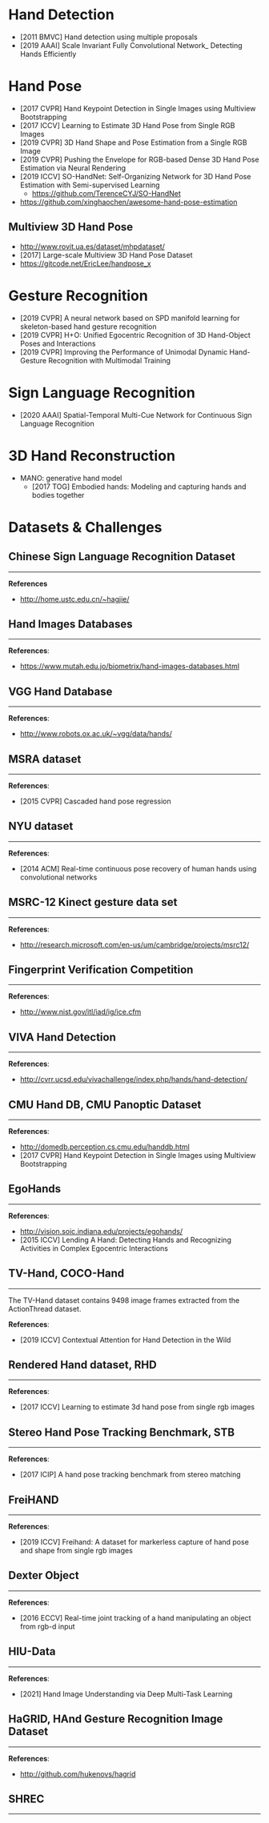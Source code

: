 # Hand Detection
- [2011 BMVC] Hand detection using multiple proposals  
- [2019 AAAI] Scale Invariant Fully Convolutional Network_ Detecting Hands Efficiently


# Hand Pose
- [2017 CVPR] Hand Keypoint Detection in Single Images using Multiview Bootstrapping
- [2017 ICCV] Learning to Estimate 3D Hand Pose from Single RGB Images
- [2019 CVPR] 3D Hand Shape and Pose Estimation from a Single RGB Image
- [2019 CVPR] Pushing the Envelope for RGB-based Dense 3D Hand Pose Estimation via Neural Rendering
- [2019 ICCV] SO-HandNet: Self-Organizing Network for 3D Hand Pose Estimation with Semi-supervised Learning
    - https://github.com/TerenceCYJ/SO-HandNet
- https://github.com/xinghaochen/awesome-hand-pose-estimation


## Multiview 3D Hand Pose
- http://www.rovit.ua.es/dataset/mhpdataset/
- [2017] Large-scale Multiview 3D Hand Pose Dataset
- https://gitcode.net/EricLee/handpose_x


# Gesture Recognition
- [2019 CVPR] A neural network based on SPD manifold learning for skeleton-based hand gesture recognition
- [2019 CVPR] H+O: Unified Egocentric Recognition of 3D Hand-Object Poses and Interactions
- [2019 CVPR] Improving the Performance of Unimodal Dynamic Hand-Gesture Recognition with Multimodal Training


# Sign Language Recognition
- [2020 AAAI] Spatial-Temporal Multi-Cue Network for Continuous Sign Language Recognition


# 3D Hand Reconstruction
- MANO: generative hand model
    - [2017 TOG] Embodied hands: Modeling and capturing hands and bodies together


# Datasets & Challenges

## Chinese Sign Language Recognition Dataset
---
**References**
- http://home.ustc.edu.cn/~hagjie/

## Hand Images Databases
---
**References**:
- https://www.mutah.edu.jo/biometrix/hand-images-databases.html

## VGG Hand Database
---
**References**:
- http://www.robots.ox.ac.uk/~vgg/data/hands/

## MSRA dataset
---
**References**:
- [2015 CVPR] Cascaded hand pose regression

## NYU dataset
---
**References**:
- [2014 ACM] Real-time continuous pose recovery of human hands using convolutional networks

## MSRC-12 Kinect gesture data set
---
**References**:
- http://research.microsoft.com/en-us/um/cambridge/projects/msrc12/

## Fingerprint Verification Competition
---
**References**:
- http://www.nist.gov/itl/iad/ig/ice.cfm

## VIVA Hand Detection
---
**References**:
- http://cvrr.ucsd.edu/vivachallenge/index.php/hands/hand-detection/

## CMU Hand DB, CMU Panoptic Dataset
---
**References**:
- http://domedb.perception.cs.cmu.edu/handdb.html
- [2017 CVPR] Hand Keypoint Detection in Single Images using Multiview Bootstrapping 

## EgoHands
---
**References**:
- http://vision.soic.indiana.edu/projects/egohands/
- [2015 ICCV] Lending A Hand: Detecting Hands and Recognizing Activities in Complex Egocentric Interactions

## TV-Hand, COCO-Hand 
---
The TV-Hand dataset contains 9498 image frames extracted from the ActionThread dataset.

**References**:
- [2019 ICCV] Contextual Attention for Hand Detection in the Wild

## Rendered Hand dataset, RHD
---
**References**:
- [2017 ICCV] Learning to estimate 3d hand pose from single rgb images

## Stereo Hand Pose Tracking Benchmark, STB
---
**References**:
- [2017 ICIP] A hand pose tracking benchmark from stereo matching

## FreiHAND
---
**References**:
- [2019 ICCV] Freihand: A dataset for markerless capture of hand pose and shape from single rgb images

## Dexter Object
---
**References**:
- [2016 ECCV] Real-time joint tracking of a hand manipulating an object from rgb-d input

## HIU-Data
---
**References**:
- [2021] Hand Image Understanding via Deep Multi-Task Learning

## HaGRID, HAnd Gesture Recognition Image Dataset 
---
**References**:
- http://github.com/hukenovs/hagrid

## SHREC
----

